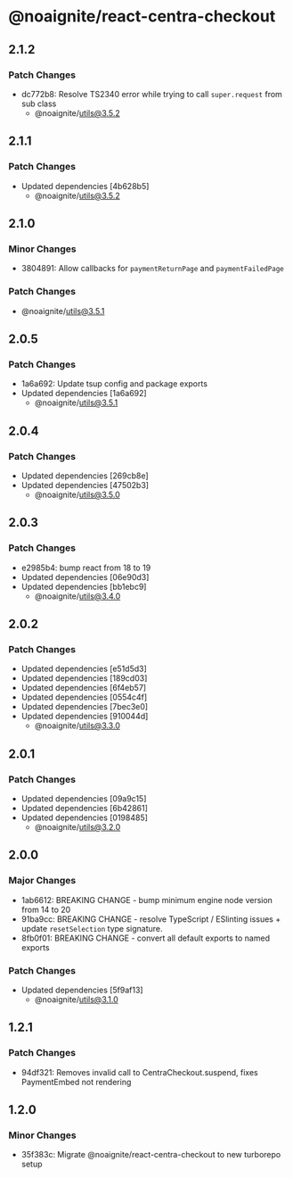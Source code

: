 # @noaignite/react-centra-checkout

## 2.1.2

### Patch Changes

- dc772b8: Resolve TS2340 error while trying to call `super.request` from sub class
  - @noaignite/utils@3.5.2

## 2.1.1

### Patch Changes

- Updated dependencies [4b628b5]
  - @noaignite/utils@3.5.2

## 2.1.0

### Minor Changes

- 3804891: Allow callbacks for `paymentReturnPage` and `paymentFailedPage`

### Patch Changes

- @noaignite/utils@3.5.1

## 2.0.5

### Patch Changes

- 1a6a692: Update tsup config and package exports
- Updated dependencies [1a6a692]
  - @noaignite/utils@3.5.1

## 2.0.4

### Patch Changes

- Updated dependencies [269cb8e]
- Updated dependencies [47502b3]
  - @noaignite/utils@3.5.0

## 2.0.3

### Patch Changes

- e2985b4: bump react from 18 to 19
- Updated dependencies [06e90d3]
- Updated dependencies [bb1ebc9]
  - @noaignite/utils@3.4.0

## 2.0.2

### Patch Changes

- Updated dependencies [e51d5d3]
- Updated dependencies [189cd03]
- Updated dependencies [6f4eb57]
- Updated dependencies [0554c4f]
- Updated dependencies [7bec3e0]
- Updated dependencies [910044d]
  - @noaignite/utils@3.3.0

## 2.0.1

### Patch Changes

- Updated dependencies [09a9c15]
- Updated dependencies [6b42861]
- Updated dependencies [0198485]
  - @noaignite/utils@3.2.0

## 2.0.0

### Major Changes

- 1ab6612: BREAKING CHANGE - bump minimum engine node version from 14 to 20
- 91ba9cc: BREAKING CHANGE - resolve TypeScript / ESlinting issues + update `resetSelection` type signature.
- 8fb0f01: BREAKING CHANGE - convert all default exports to named exports

### Patch Changes

- Updated dependencies [5f9af13]
  - @noaignite/utils@3.1.0

## 1.2.1

### Patch Changes

- 94df321: Removes invalid call to CentraCheckout.suspend, fixes PaymentEmbed not rendering

## 1.2.0

### Minor Changes

- 35f383c: Migrate @noaignite/react-centra-checkout to new turborepo setup
